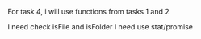 For task 4, i will use functions from tasks 1 and 2

I need check isFile and isFolder
I need use stat/promise
